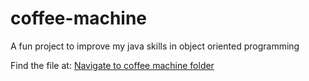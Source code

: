 # coffee-machine
A fun project to improve my java skills in object oriented programming

Find the file at: [Navigate to coffee machine folder](Coffee%20Machine%20(Java)/task/src/machine/)

